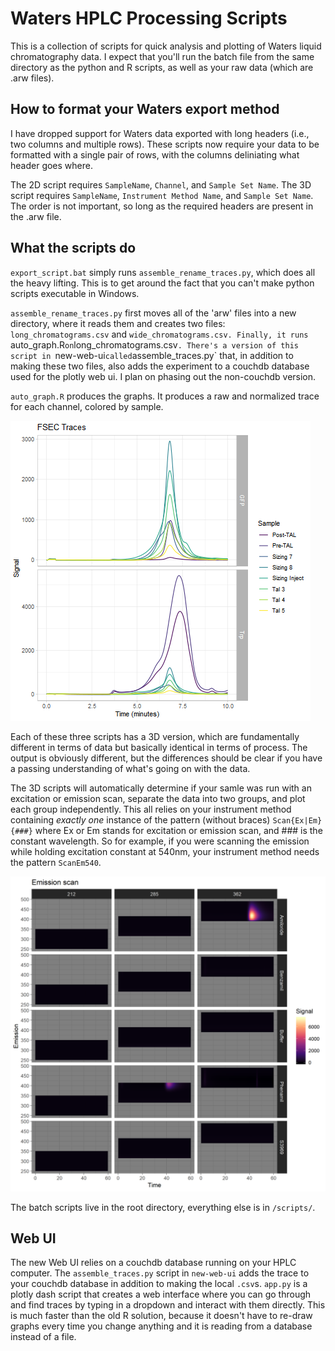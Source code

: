 # Waters HPLC Processing Scripts
This is a collection of scripts for quick analysis and plotting
of Waters liquid chromatography data. I expect that you'll run the
batch file from the same directory as the python and R scripts, as
well as your raw data (which are .arw files).

## How to format your Waters export method
I have dropped support for Waters data exported with long headers (i.e., two
columns and multiple rows). These scripts now require your data to be formatted
with a single pair of rows, with the columns deliniating what header goes where.

The 2D script requires `SampleName`, `Channel`, and `Sample Set Name`. The
3D script requires `SampleName`, `Instrument Method Name`, and `Sample Set Name`.
The order is not important, so long as the required headers are present in the .arw
file.

## What the scripts do
`export_script.bat` simply runs `assemble_rename_traces.py`, which does all the
heavy lifting. This is to get around the fact that you can't make python scripts
executable in Windows.

`assemble_rename_traces.py` first moves all of the 'arw' files into a new directory,
where it reads them and creates two files: `long_chromatograms.csv` and `wide_chromatograms.csv.
Finally, it runs `auto_graph.R` on `long_chromatograms.csv`.
There's a version of this script in `new-web-ui` called `assemble_traces.py` that,
in addition to making these two files, also adds the experiment to a couchdb database
used for the plotly web ui. I plan on phasing out the non-couchdb version.

`auto_graph.R` produces the graphs. It produces a raw and normalized trace
for each channel, colored by sample.

![Example 2D Trace](test_traces/2d_example_plot.png)

Each of these three scripts has a 3D version, which are fundamentally different
in terms of data but basically identical in terms of process. The output is
obviously different, but the differences should be clear if you have a passing
understanding of what's going on with the data.

The 3D scripts will automatically determine if your samle was run with an excitation
or emission scan, separate the data into two groups, and plot each group independently.
This all relies on your instrument method containing _exactly one_ instance of the
pattern (without braces) `Scan{Ex|Em}{###}` where Ex or Em stands for excitation or
emission scan, and ### is the constant wavelength. So for example, if you
were scanning the emission while holding excitation constant at 540nm, your
instrument method needs the pattern `ScanEm540`.

![Example 3D Trace](3D_test_traces/example_3D_plot.png)

The batch scripts live in the root directory, everything else is in `/scripts/`.

## Web UI
The new Web UI relies on a couchdb database running on your HPLC computer. The
`assemble_traces.py` script in `new-web-ui` adds the trace to your couchdb database
in addition to making the local `.csv`s. `app.py` is a plotly dash script that creates
a web interface where you can go through and find traces by typing in a dropdown and
interact with them directly. This is much faster than the old R solution, because
it doesn't have to re-draw graphs every time you change anything and it is reading
from a database instead of a file.
